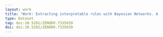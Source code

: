 ```yaml
---
layout: work
title: "Work: Extracting interpretable rules with Bayesian Networks. A case study of intrinsic human hazardous properties of silver nanoforms for the Safety Dimension of Safe and Sustainable by design paradigm."
type: Dataset
tag: doi:10.5281/ZENODO.7335039
doi: doi:10.5281/ZENODO.7335039
---
```


